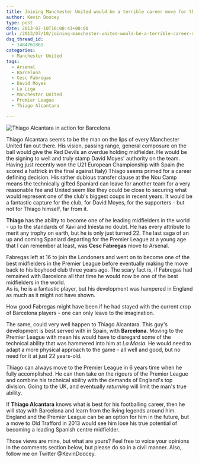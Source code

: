 ```yaml
---
title: Joining Manchester United would be a terrible career move for this man
author: Kevin Doocey
type: post
date: 2013-07-10T16:00:43+00:00
url: /2013/07/10/joining-manchester-united-would-be-a-terrible-career-move-for-this-man/
dsq_thread_id:
  - 1484761861
categories:
  - Manchester United
tags:
  - Arsenal
  - Barcelona
  - Cesc Fabregas
  - David Moyes
  - La Liga
  - Manchester United
  - Premier League
  - Thiago Alcantara

---
```

![Thiago Alcantara in action for Barcelona](/uploads/2013/07/Thiago-Alcantara-Barcelona.jpg)

Thiago Alcantara seems to be the man on the lips of every Manchester United fan out there. His vision, passing range, general composure on the ball would give the Red Devils an overdue holding midfielder. He would be the signing to well and truly stamp David Moyes' authority on the team. Having just recently won the U21 European Championship with Spain (he scored a hattrick in the final against Italy) Thiago seems primed for a career defining decision. His rather dubious transfer clause at the Nou Camp means the technically gifted Spaniard can leave for another team for a very reasonable <!--more--> fee and United seem like they could be close to securing what would represent one of the club's biggest coups in recent years. It would be a fantastic capture for the club, for David Moyes, for the supporters - but not for Thiago himself, far from it.

**Thiago** has the ability to become one of he leading midfielders in the world - up to the standards of Xavi and Iniesta no doubt. He has every attribute to merit any trophy on earth, but he is only just turned 22. The last saga of an up and coming Spaniard departing for the Premier League at a young age that I can remember at least, was **Cesc Fabregas** move to Arsenal.

Fabregas left at 16 to join the Londoners and went on to become one of the best midfielders in the Premier League before eventually making the move back to his boyhood club three years ago. The scary fact is, if Fabregas had remained with Barcelona all that time he would now be one of the best midfielders in the world.   
As is, he is a fantastic player, but his development was hampered in England as much as it might not have shown.

How good Fabregas might have been if he had stayed with the current crop of Barcelona players - one can only leave to the imagination.

The same, could very well happen to Thiago Alcantara. This guy's development is best served with in Spain, with **Barcelona**. Moving to the Premier League with mean his would have to disregard some of the technical ability that was hammered into him at _La Masia_. He would need to adapt a more physical approach to the game - all well and good, but no need for it at just 22 years-old.

Thiago can always move to the Premier League in 6 years time when he fully accomplished. He can then take on the rigours of the Premier League and combine his technical ability with the demands of England's top division. Going to the UK, and eventually _returning_ will limit the man's true ability.

If **Thiago Alcantara** knows what is best for his footballing career, then he will stay with Barcelona and learn from the living legends around him. England and the Premier League can be an option for him in the future, but a move to Old Trafford in 2013 would see him lose his true potential of becoming a leading Spanish centre midfielder.

Those views are mine, but what are yours? Feel free to voice your opinions in the comments section below, but please do so in a civil manner. Also, follow me on Twitter @KevinDoocey.
